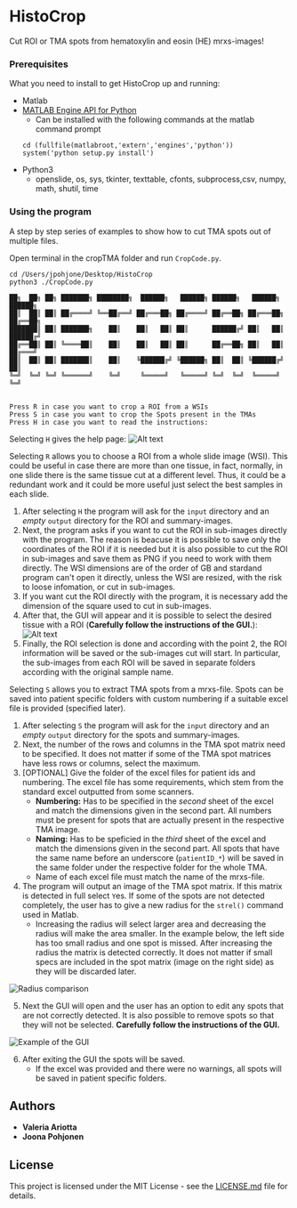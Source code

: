 # HistoCrop

Cut ROI or TMA spots from hematoxylin and eosin (HE) mrxs-images!

### Prerequisites

What you need to install to get HistoCrop up and running:

* Matlab
* [MATLAB Engine API for Python](https://www.mathworks.com/help/matlab/matlab_external/get-started-with-matlab-engine-for-python.html)
  - Can be installed with the following commands at the matlab command prompt
  ```
  cd (fullfile(matlabroot,'extern','engines','python'))
  system('python setup.py install')
  ```
* Python3
  - openslide, os, sys, tkinter, texttable, cfonts, subprocess,csv, numpy, math, shutil, time

### Using the program

A step by step series of examples to show how to cut TMA spots out of multiple files.

Open terminal in the cropTMA folder and run `CropCode.py`.

```
cd /Users/jpohjone/Desktop/HistoCrop
python3 ./CropCode.py
```
```
██╗  ██╗ ██╗ ███████╗ ████████╗  ██████╗   ██████╗ ██████╗   ██████╗  ██████╗  
██║  ██║ ██║ ██╔════╝ ╚══██╔══╝ ██╔═══██╗ ██╔════╝ ██╔══██╗ ██╔═══██╗ ██╔══██╗
███████║ ██║ ███████╗    ██║    ██║   ██║ ██║      ██████╔╝ ██║   ██║ ██████╔╝
██╔══██║ ██║ ╚════██║    ██║    ██║   ██║ ██║      ██╔══██╗ ██║   ██║ ██╔═══╝  
██║  ██║ ██║ ███████║    ██║    ╚██████╔╝ ╚██████╗ ██║  ██║ ╚██████╔╝ ██║      
╚═╝  ╚═╝ ╚═╝ ╚══════╝    ╚═╝     ╚═════╝   ╚═════╝ ╚═╝  ╚═╝  ╚═════╝  ╚═╝      


Press R in case you want to crop a ROI from a WSIs
Press S in case you want to crop the Spots present in the TMAs
Press H in case you want to read the instructions:
```

Selecting `H` gives the help page: ![Alt text](https://github.com/jonnaponi/HistoCrop/blob/master/HChelp.png?raw=true "Title")


Selecting `R` allows you to choose a ROI from a whole slide image (WSI). This could be useful in case there are more than one tissue, in fact, normally, in one slide there is the same tissue cut at a different level. Thus, it could be a redundant work and it could be more useful just select the best samples in each slide.

1. After selecting `H` the program will ask for the `input` directory and an _empty_ `output` directory for the ROI and summary-images.
2. Next, the program asks if you want to cut the ROI in sub-images directly with the program. The reason is beacuse it is possible to save only the coordinates of the ROI if it is needed but it is also possible to cut the ROI in sub-images and save them as PNG if you need to work with them directly. The WSI dimensions are of the order of GB and stardand program can't open it directly, unless the WSI are resized, with the risk to loose infomation, or cut in sub-images.
3. If you want cut the ROI directly with the program, it is necessary add the dimension of the square used to cut in sub-images.
4. After that, the GUI will appear and it is possible to select the desired tissue with a ROI (__Carefully follow the instructions of the GUI.__):![Alt text](https://github.com/jonnaponi/HistoCrop/blob/master/rr.png?raw=true "Title")
5. Finally, the ROI selection is done and according with the point 2, the ROI information will be saved or the sub-images cut will start. In particular, the sub-images from each ROI will be saved in separate folders according with the original sample name.


Selecting `S` allows you to extract TMA spots from a mrxs-file. Spots can be saved into patient specific folders with custom numbering if a suitable excel file is provided (specified later).

  1. After selecting `S` the program will ask for the `input` directory and an _empty_ `output` directory for the spots and summary-images.
  2. Next, the number of the rows and columns in the TMA spot matrix need to be specified. It does not matter if some of the TMA spot matrices have less rows or columns, select the maximum.
  3. [OPTIONAL] Give the folder of the excel files for patient ids and numbering. The excel file has some requirements, which stem from the standard excel outputted from some scanners.
       - __Numbering:__  Has to be specified in the _second_ sheet of the excel and match the dimensions given in the second part. All numbers must be present for spots that are actually present in the respective TMA image.
       - __Naming:__ Has to be speficied in the _third_ sheet of the excel and match the dimensions given in the second part. All spots that have the same name before an underscore (`patientID_*`) will be saved in the same folder under the respective folder for the whole TMA.
       - Name of each excel file must match the name of the mrxs-file.
  4. The program will output an image of the TMA spot matrix. If this matrix is detected in full select `Y`es. If some of the spots are not detected completely, the user has to give a new radius for the `strel()` command used in Matlab.
      * Increasing the radius will select larger area and decreasing the radius will make the area smaller. In the example below, the left side has too small radius and one spot is missed. After increasing the radius the matrix is detected correctly. It does not matter if small specs are included in the spot matrix (image on the right side) as they will be discarded later.

![Radius comparison](radius.jpg)

  5. Next the GUI will open and the user has an option to edit any spots that are not correctly detected. It is also possible to remove spots so that they will not be selected. __Carefully follow the instructions of the GUI.__

![Example of the GUI](gui.jpg)

  6. After exiting the GUI the spots will be saved.
     * If the excel was provided and there were no warnings, all spots will be saved in patient specific folders.

## Authors

* **Valeria Ariotta**
* **Joona Pohjonen**

## License

This project is licensed under the MIT License - see the [LICENSE.md](LICENSE.md) file for details.
